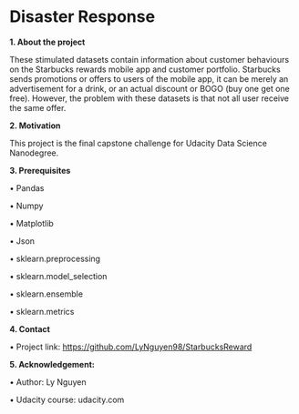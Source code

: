 # Disaster Response

**1. About the project**

These stimulated datasets contain information about customer behaviours on the Starbucks rewards mobile app and customer portfolio. Starbucks sends promotions or offers to users of the mobile app, it can be merely an advertisement for a drink, or an actual discount or BOGO (buy one get one free). However, the problem with these datasets is that not all user receive the same offer. 

**2.	Motivation**

This project is the final capstone challenge for Udacity Data Science Nanodegree.

**3.	Prerequisites**

  •	Pandas 

  •	Numpy 

  •	Matplotlib 
  
  • Json
  
  • sklearn.preprocessing
  
  • sklearn.model_selection
  
  • sklearn.ensemble
  
  • sklearn.metrics
  

**4.	Contact**

  •	Project link: https://github.com/LyNguyen98/StarbucksReward
  
**5.	Acknowledgement:**

  •	Author: Ly Nguyen
  
  •	Udacity course: udacity.com


